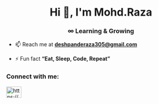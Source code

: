 <h1 align="center">Hi 👋, I'm Mohd.Raza</h1>
<h3 align="center">∞ Learning & Growing</h3>

- 📫 Reach me at  **deshpanderaza305@gmail.com**

- ⚡ Fun fact **“Eat, Sleep, Code, Repeat”**

<h3 align="left">Connect with me:</h3>
<p align="left">
<a href="https://www.linkedin.com/in/razadeshpande/" target="blank"><img align="center" src="https://raw.githubusercontent.com/rahuldkjain/github-profile-readme-generator/master/src/images/icons/Social/linked-in-alt.svg" alt="https://www.linkedin.com/in/razadeshpande/" height="30" width="40" /></a>
</p>

<p align="left">
</p>


